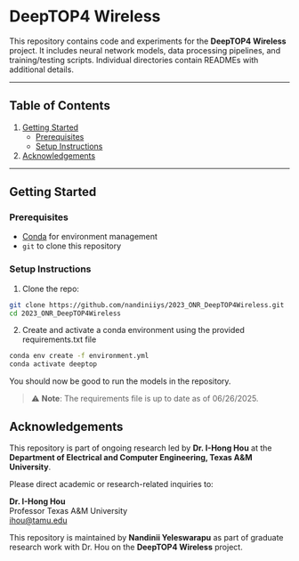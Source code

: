 # DeepTOP4 Wireless

This repository contains code and experiments for the **DeepTOP4 Wireless** project. It includes neural network models, data processing pipelines, and training/testing scripts.
Individual directories contain READMEs with additional details.

---

## Table of Contents
1. [Getting Started](#getting-started)  
   - [Prerequisites](#prerequisites)  
   - [Setup Instructions](#setup-instructions)  
2. [Acknowledgements](#acknowledgements)

---

## Getting Started

### Prerequisites 
- [Conda](https://docs.conda.io/en/latest/) for environment management  
- `git` to clone this repository

### Setup Instructions
1. Clone the repo:
```bash
git clone https://github.com/nandiniiys/2023_ONR_DeepTOP4Wireless.git
cd 2023_ONR_DeepTOP4Wireless
```
2. Create and activate a conda environment using the provided requirements.txt file
```bash
conda env create -f environment.yml
conda activate deeptop
```
You should now be good to run the models in the repository.

> ⚠️ **Note**: The requirements file is up to date as of 06/26/2025.

## Acknowledgements

This repository is part of ongoing research led by **Dr. I-Hong Hou** at the **Department of Electrical and Computer Engineering, Texas A&M University**.

Please direct academic or research-related inquiries to:

**Dr. I-Hong Hou**  
Professor
Texas A&M University  
ihou@tamu.edu

This repository is maintained by **Nandinii Yeleswarapu** as part of graduate research work with Dr. Hou on the **DeepTOP4 Wireless** project.
